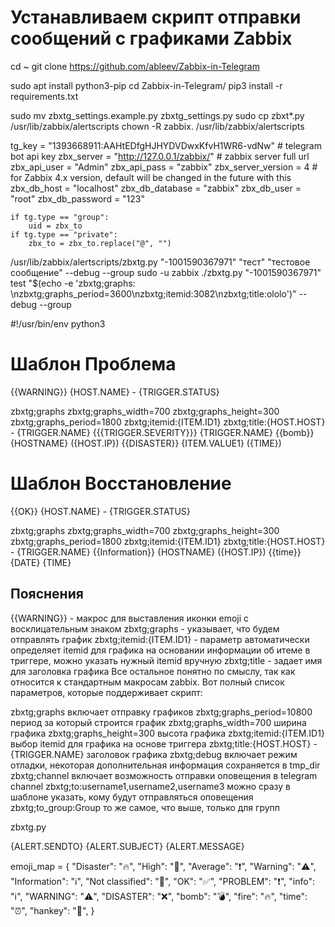 # Устанавливаем скрипт отправки сообщений c графиками Zabbix

<!-- Скачиваем скрипт с гитлаба -->

cd ~
git clone https://github.com/ableev/Zabbix-in-Telegram

<!-- Устанавливаем Python -->

sudo apt install python3-pip
cd Zabbix-in-Telegram/
pip3 install -r requirements.txt

<!-- Копируем в директорию /usr/lib/zabbix/alertscripts файлы zbxtg.py и zbxtg_settings.example.py из скачанного с github проекта. Последний переименовываем в zbxtg_settings.py. Назначаем пользователя zabbix владельцем этих файлов. -->

sudo mv zbxtg_settings.example.py zbxtg_settings.py
sudo cp zbxt\*.py /usr/lib/zabbix/alertscripts
chown -R zabbix. /usr/lib/zabbix/alertscripts

<!-- Приводим содержимое zbxtg_settings.py примерно к такому виду. -->

tg_key = "1393668911:AAHtEDfgHJHYDVDwxKfvH1WR6-vdNw" # telegram bot api key
zbx_server = "http://127.0.0.1/zabbix/" # zabbix server full url
zbx_api_user = "Admin"
zbx_api_pass = "zabbix"
zbx_server_version = 4 # for Zabbix 4.x version, default will be changed in the future with this
zbx_db_host = "localhost"
zbx_db_database = "zabbix"
zbx_db_user = "root"
zbx_db_password = "123"

<!-- На 797 строчке должен быть код -->

    if tg.type == "group":
        uid = zbx_to
    if tg.type == "private":
        zbx_to = zbx_to.replace("@", "")

<!-- Проверим из консоли работу скрипта. -->

/usr/lib/zabbix/alertscripts/zbxtg.py "-1001590367971" "тест" "тестовое сообщение" --debug --group
sudo -u zabbix ./zbxtg.py "-1001590367971" test "$(echo -e 'zbxtg;graphs: \nzbxtg;graphs_period=3600\nzbxtg;itemid:3082\nzbxtg;title:ololo')" --debug --group

<!-- то откройте скрипт и в самом начале вместо python напишите python3: -->

#!/usr/bin/env python3

<!-- Так же нам нужно настроить шаблоны оповещений. Я предлагаю следующий вариант. Тип сообщений Проблема. -->

# Шаблон Проблема

{{WARNING}} {HOST.NAME} - {TRIGGER.STATUS}

zbxtg;graphs
zbxtg;graphs_width=700
zbxtg;graphs_height=300
zbxtg;graphs_period=1800
zbxtg;itemid:{ITEM.ID1}
zbxtg;title:{HOST.HOST} - {TRIGGER.NAME}
{{{TRIGGER.SEVERITY}}} {TRIGGER.NAME}
{{bomb}} {HOSTNAME} ({HOST.IP})
{{DISASTER}} {ITEM.VALUE1} ({TIME})

# Шаблон Восстановление

{{OK}} {HOST.NAME} - {TRIGGER.STATUS}

zbxtg;graphs
zbxtg;graphs_width=700
zbxtg;graphs_height=300
zbxtg;graphs_period=1800
zbxtg;itemid:{ITEM.ID1}
zbxtg;title:{HOST.HOST} - {TRIGGER.NAME}
{{Information}} {HOSTNAME} ({HOST.IP})
{{time}} {DATE} {TIME}

## Пояснения

{{WARNING}} - макрос для выставления иконки emoji с восклицательным знаком
zbxtg;graphs - указывает, что будем отправлять график
zbxtg;itemid:{ITEM.ID1} - параметр автоматически определяет itemid для графика на основании информации об итеме в триггере, можно указать нужный itemid вручную
zbxtg;title - задает имя для заголовка графика
Все остальное понятно по смыслу, так как относится к стандартным макросам zabbix. Вот полный список параметров, которые поддерживает скрипт:

zbxtg;graphs включает отправку графиков
zbxtg;graphs_period=10800 период за который строится график
zbxtg;graphs_width=700 ширина графика
zbxtg;graphs_height=300 высота графика
zbxtg;itemid:{ITEM.ID1} выбор itemid для графика на основе триггера
zbxtg;title:{HOST.HOST} - {TRIGGER.NAME} заголовок графика
zbxtg;debug включает режим отладки, некоторая дополнительная информация сохраняется в tmp_dir
zbxtg;channel включает возможность отправки оповещения в telegram channel
zbxtg;to:username1,username2,username3 можно сразу в шаблоне указать, кому будут отправляться оповещения
zbxtg;to_group:Group то же самое, что выше, только для групп

zbxtg.py

{ALERT.SENDTO}
{ALERT.SUBJECT}
{ALERT.MESSAGE}

emoji_map = {
"Disaster": "🔥",
"High": "🛑",
"Average": "❗",
"Warning": "⚠️",
"Information": "ℹ️",
"Not classified": "🔘",
"OK": "✅",
"PROBLEM": "❗",
"info": "ℹ️",
"WARNING": "⚠️",
"DISASTER": "❌",
"bomb": "💣",
"fire": "🔥",
"time": "⏰",
"hankey": "💩",
}
